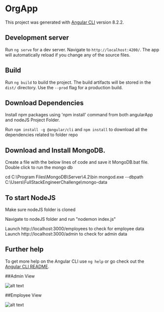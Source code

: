 # OrgApp

This project was generated with [Angular CLI](https://github.com/angular/angular-cli) version 8.2.2.

## Development server

Run `ng serve` for a dev server. Navigate to `http://localhost:4200/`. The app will automatically reload if you change any of the source files.

## Build

Run `ng build` to build the project. The build artifacts will be stored in the `dist/` directory. Use the `--prod` flag for a production build.

## Download Dependencies

Install npm packages using 'npm install' command from both angularApp and nodeJS Project Folder.

Run `npm install -g @angular/cli` and `npm install` to download all the dependencies related to folder repo

## Download and Install MongoDB.

Create a file with the below lines of code and save it MongoDB.bat file. Double click to run the mongo db

cd C:\Program Files\MongoDB\Server\4.2\bin
mongod.exe --dbpath C:\Users\FullStackEngineerChallenge\mongo-data

## To start NodeJS
Make sure nodeJS folder is cloned

Navigate to nodeJS folder and run "nodemon index.js"

Launch http://localhost:3000/employees to check for employee data
Launch http://localhost:3000/admin to check for admin data

## Further help

To get more help on the Angular CLI use `ng help` or go check out the [Angular CLI README](https://github.com/angular/angular-cli/blob/master/README.md).

##Admin View 

![alt text](https://github.com/vsundeept/fullstackchallenge/blob/master/outputScreens/adminView.jpg)

##Employee View

![alt text](https://github.com/vsundeept/fullstackchallenge/blob/master/outputScreens/empView.jpg)

